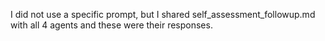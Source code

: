 I did not use a specific prompt, but I shared self_assessment_followup.md with all 4 agents and these were their responses.